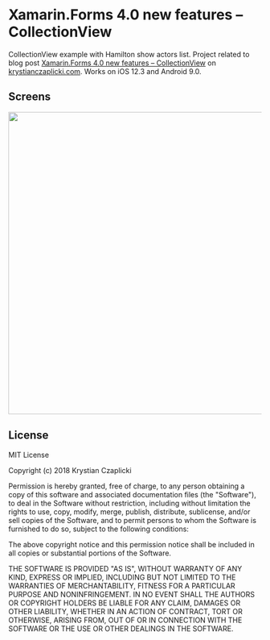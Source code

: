 # Xamarin.Forms 4.0 new features – CollectionView

CollectionView example with Hamilton show actors list. Project related to blog post <a href="http://krystianczaplicki.com/mobile/xamarin-forms-4-0-new-features-collectionview/">Xamarin.Forms 4.0 new features – CollectionView</a> on <a href="http://krystianczaplicki.com">krystianczaplicki.com</a>. Works on iOS 12.3 and Android 9.0.

## Screens

<div style="text-align: center;">
    <img src="http://krystianczaplicki.com/wp-content/uploads/2018/12/record-3.gif" height="600" />
</div>

## License

MIT License

Copyright (c) 2018 Krystian Czaplicki

Permission is hereby granted, free of charge, to any person obtaining a copy
of this software and associated documentation files (the "Software"), to deal
in the Software without restriction, including without limitation the rights
to use, copy, modify, merge, publish, distribute, sublicense, and/or sell
copies of the Software, and to permit persons to whom the Software is
furnished to do so, subject to the following conditions:

The above copyright notice and this permission notice shall be included in all
copies or substantial portions of the Software.

THE SOFTWARE IS PROVIDED "AS IS", WITHOUT WARRANTY OF ANY KIND, EXPRESS OR
IMPLIED, INCLUDING BUT NOT LIMITED TO THE WARRANTIES OF MERCHANTABILITY,
FITNESS FOR A PARTICULAR PURPOSE AND NONINFRINGEMENT. IN NO EVENT SHALL THE
AUTHORS OR COPYRIGHT HOLDERS BE LIABLE FOR ANY CLAIM, DAMAGES OR OTHER
LIABILITY, WHETHER IN AN ACTION OF CONTRACT, TORT OR OTHERWISE, ARISING FROM,
OUT OF OR IN CONNECTION WITH THE SOFTWARE OR THE USE OR OTHER DEALINGS IN THE
SOFTWARE.

